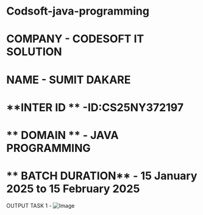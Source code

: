 # Codsoft-java-programming 

# **COMPANY** - CODESOFT IT SOLUTION

# **NAME** - SUMIT DAKARE

# **INTER ID ** -ID:CS25NY372197

# ** DOMAIN ** - JAVA PROGRAMMING

# ** BATCH DURATION** - 15 January 2025 to 15 February 2025


OUTPUT TASK 1 - ![Image](https://github.com/user-attachments/assets/97dd8b7a-846d-4f1a-becf-64f15fb2c10b)
